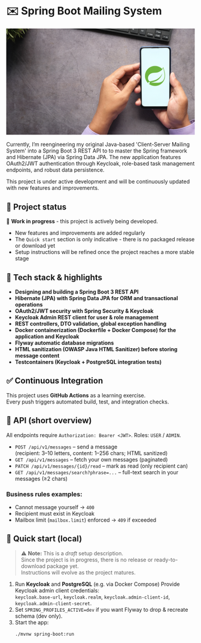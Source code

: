 # ✉️ Spring Boot Mailing System

![](src/main/resources/image/logo.png)

Currently, I’m reengineering my original Java-based 'Client-Server Mailing System' into a Spring Boot 3 REST API to to master the Spring framework
and Hibernate (JPA) via Spring Data JPA. The new application features OAuth2/JWT authentication through Keycloak, role-based task management endpoints,
and robust data persistence.

This project is under active development and will be continuously updated with new features and improvements.


## 📌 Project status

🚧 **Work in progress** - this project is actively being developed.  

- New features and improvements are added regularly
- The `Quick start` section is only indicative - there is no packaged release or download yet  
- Setup instructions will be refined once the project reaches a more stable stage

## 📖 Tech stack & highlights

- **Designing and building a Spring Boot 3 REST API**
- **Hibernate (JPA) with Spring Data JPA for ORM and transactional operations**
- **OAuth2/JWT security with Spring Security & Keycloak**
- **Keycloak Admin REST client for user & role management**
- **REST controllers, DTO validation, global exception handling**
- **Docker containerization (Dockerfile + Docker Compose) for the application and Keycloak**
- **Flyway automatic database migrations**
- **HTML sanitization (OWASP Java HTML Sanitizer) before storing message content**
- **Testcontainers (Keycloak + PostgreSQL integration tests)** 

## ✅ Continuous Integration
This project uses **GitHub Actions** as a learning exercise.  
Every push triggers automated build, test, and integration checks.

## 📡 API (short overview)
All endpoints require `Authorization: Bearer <JWT>`. Roles: `USER` / `ADMIN`.

- `POST /api/v1/messages` – send a message  
  (recipient: 3–10 letters, content: 1–256 chars; HTML sanitized)
- `GET /api/v1/messages` – fetch your own messages (paginated)
- `PATCH /api/v1/messages/{id}/read` – mark as read (only recipient can)
- `GET /api/v1/messages/search?phrase=...` – full-text search in your messages (≥2 chars)

### Business rules examples:
- Cannot message yourself → `400`
- Recipient must exist in Keycloak
- Mailbox limit (`mailbox.limit`) enforced → `409` if exceeded


## 🚀 Quick start (local)

> ⚠️ **Note:** This is a *draft* setup description.  
> Since the project is in progress, there is no release or ready-to-download package yet.  
> Instructions will evolve as the project matures.

1. Run **Keycloak** and **PostgreSQL** (e.g. via Docker Compose) 
   Provide Keycloak admin client credentials:  
   `keycloak.base-url`, `keycloak.realm`, `keycloak.admin-client-id`, `keycloak.admin-client-secret`.
2. Set `SPRING_PROFILES_ACTIVE=dev` if you want Flyway to drop & recreate schema (dev only).
3. Start the app:  
   ```bash
   ./mvnw spring-boot:run

